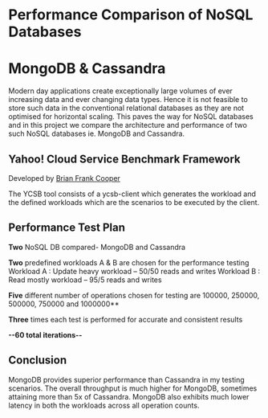 # Performance Comparison of NoSQL Databases 
# MongoDB & Cassandra

Modern day applications create exceptionally large volumes of ever increasing data and ever changing data types. Hence it is not feasible to store such data in the conventional relational databases as they are not optimised for horizontal scaling. This paves the way for NoSQL databases and in this project we compare the architecture and performance of two such NoSQL databases ie. MongoDB and Cassandra.

## Yahoo! Cloud Service Benchmark Framework
Developed by [Brian Frank Cooper](https://github.com/brianfrankcooper/YCSB)

The YCSB tool consists of a ycsb-client which generates the workload and the defined workloads which are the scenarios to be executed by the client.

## Performance Test Plan
**Two** NoSQL DB compared- MongoDB and Cassandra

**Two** predefined workloads A & B are chosen for the performance testing
Workload A : Update heavy workload – 50/50 reads and writes
Workload B : Read mostly workload – 95/5 reads and writes

**Five** different number of operations chosen for testing are 100000, 250000, 500000, 750000 and 1000000**

**Three** times each test is performed for accurate and consistent results

**--60 total iterations--**

## Conclusion
MongoDB provides superior performance than Cassandra in my testing scenarios. The overall throughput is much higher for
MongoDB, sometimes attaining more than 5x of Cassandra. MongoDB also exhibits much lower latency in both the workloads across all operation counts.
